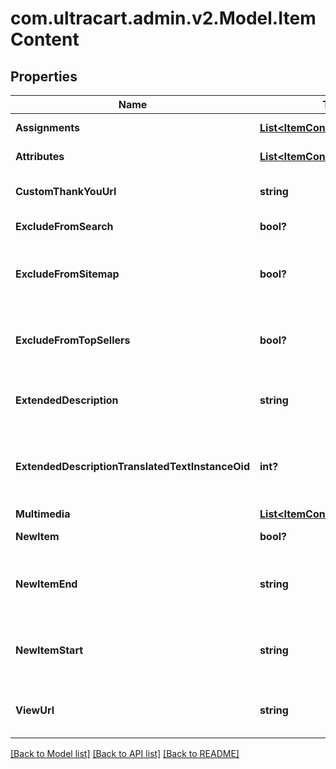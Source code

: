 # com.ultracart.admin.v2.Model.ItemContent
## Properties

Name | Type | Description | Notes
------------ | ------------- | ------------- | -------------
**Assignments** | [**List&lt;ItemContentAssignment&gt;**](ItemContentAssignment.md) | StoreFront assignments | [optional] 
**Attributes** | [**List&lt;ItemContentAttribute&gt;**](ItemContentAttribute.md) | StoreFront attributes | [optional] 
**CustomThankYouUrl** | **string** | Custom Thank You URL | [optional] 
**ExcludeFromSearch** | **bool?** | Exclude from search | [optional] 
**ExcludeFromSitemap** | **bool?** | Exclude from the sitemap for the StoreFront | [optional] 
**ExcludeFromTopSellers** | **bool?** | Exclude from the top sellers list in the StoreFront | [optional] 
**ExtendedDescription** | **string** | Extended description (max 10000 characters) | [optional] 
**ExtendedDescriptionTranslatedTextInstanceOid** | **int?** | Extneded description text translation instance identifier | [optional] 
**Multimedia** | [**List&lt;ItemContentMultimedia&gt;**](ItemContentMultimedia.md) | Multimedia | [optional] 
**NewItem** | **bool?** | True if the item is new | [optional] 
**NewItemEnd** | **string** | The date the item should no longer be considered new | [optional] 
**NewItemStart** | **string** | The date the item should start being considered new | [optional] 
**ViewUrl** | **string** | Legacy view URL (not used by StoreFronts) | [optional] 


[[Back to Model list]](../README.md#documentation-for-models) [[Back to API list]](../README.md#documentation-for-api-endpoints) [[Back to README]](../README.md)

